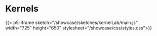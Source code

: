 
# Kernels

{{< p5-iframe sketch="/showcase/sketches/kernelLab/main.js" width="725" height="650" stylesheet="/showcase/css/styles.css">}}



